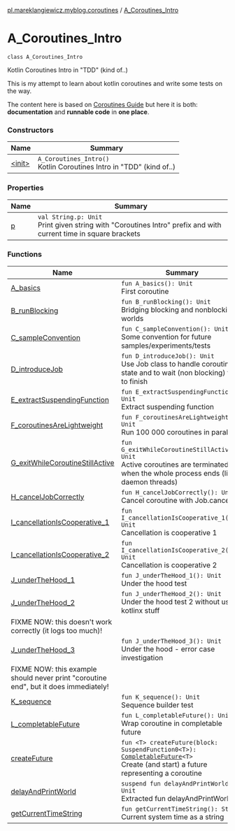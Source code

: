[pl.mareklangiewicz.myblog.coroutines](../index.md) / [A_Coroutines_Intro](.)

# A_Coroutines_Intro

`class A_Coroutines_Intro`

Kotlin Coroutines Intro in "TDD" (kind of..)

This is my attempt to learn about kotlin coroutines and write some tests on the way.

The content here is based on [Coroutines Guide](https://github.com/Kotlin/kotlinx.coroutines/blob/master/coroutines-guide.md)
but here it is both: **documentation** and **runnable code** in **one place**.

### Constructors

| Name | Summary |
|---|---|
| [&lt;init&gt;](-init-.md) | `A_Coroutines_Intro()`<br>Kotlin Coroutines Intro in "TDD" (kind of..) |

### Properties

| Name | Summary |
|---|---|
| [p](p.md) | `val String.p: Unit`<br>Print given string with "Coroutines Intro" prefix and with current time in square brackets |

### Functions

| Name | Summary |
|---|---|
| [A_basics](-a_basics.md) | `fun A_basics(): Unit`<br>First coroutine |
| [B_runBlocking](-b_run-blocking.md) | `fun B_runBlocking(): Unit`<br>Bridging blocking and nonblocking worlds |
| [C_sampleConvention](-c_sample-convention.md) | `fun C_sampleConvention(): Unit`<br>Some convention for future samples/experiments/tests |
| [D_introduceJob](-d_introduce-job.md) | `fun D_introduceJob(): Unit`<br>Use Job class to handle coroutine state and to wait (non blocking) for it to finish |
| [E_extractSuspendingFunction](-e_extract-suspending-function.md) | `fun E_extractSuspendingFunction(): Unit`<br>Extract suspending function |
| [F_coroutinesAreLightweight](-f_coroutines-are-lightweight.md) | `fun F_coroutinesAreLightweight(): Unit`<br>Run 100 000 coroutines in parallel |
| [G_exitWhileCoroutineStillActive](-g_exit-while-coroutine-still-active.md) | `fun G_exitWhileCoroutineStillActive(): Unit`<br>Active coroutines are terminated when the whole process ends (like daemon threads) |
| [H_cancelJobCorrectly](-h_cancel-job-correctly.md) | `fun H_cancelJobCorrectly(): Unit`<br>Cancel coroutine with Job.cancel |
| [I_cancellationIsCooperative_1](-i_cancellation-is-cooperative_1.md) | `fun I_cancellationIsCooperative_1(): Unit`<br>Cancellation is cooperative 1 |
| [I_cancellationIsCooperative_2](-i_cancellation-is-cooperative_2.md) | `fun I_cancellationIsCooperative_2(): Unit`<br>Cancellation is cooperative 2 |
| [J_underTheHood_1](-j_under-the-hood_1.md) | `fun J_underTheHood_1(): Unit`<br>Under the hood test |
| [J_underTheHood_2](-j_under-the-hood_2.md) | `fun J_underTheHood_2(): Unit`<br>Under the hood test 2 without using kotlinx stuff
FIXME NOW: this doesn't work correctly (it logs too much)! |
| [J_underTheHood_3](-j_under-the-hood_3.md) | `fun J_underTheHood_3(): Unit`<br>Under the hood - error case investigation
FIXME NOW: this example should never print "coroutine end", but it does immediately! |
| [K_sequence](-k_sequence.md) | `fun K_sequence(): Unit`<br>Sequence builder test |
| [L_completableFuture](-l_completable-future.md) | `fun L_completableFuture(): Unit`<br>Wrap coroutine in completable future |
| [createFuture](create-future.md) | `fun <T> createFuture(block: SuspendFunction0<T>): `[`CompletableFuture`](http://docs.oracle.com/javase/6/docs/api/java/util/concurrent/CompletableFuture.html)`<T>`<br>Create (and start) a future representing a coroutine |
| [delayAndPrintWorld](delay-and-print-world.md) | `suspend fun delayAndPrintWorld(): Unit`<br>Extracted fun delayAndPrintWorld |
| [getCurrentTimeString](get-current-time-string.md) | `fun getCurrentTimeString(): String`<br>Current system time as a string |
